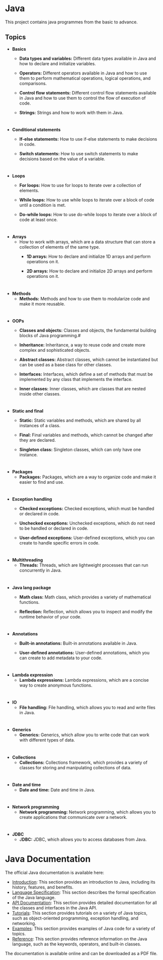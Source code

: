 # Java

This project contains java programmes from the basic to advance.

## Topics

* **Basics**
    * **Data types and variables:** Different data types available in Java and how to declare and initialize variables.

    * **Operators:** Different operators available in Java and how to use them to perform mathematical operations, logical operations, and comparisons.

    * **Control flow statements:** Different control flow statements available in Java and how to use them to control the flow of execution of code.

    * **Strings:** Strings and how to work with them in Java.
#

* **Conditional statements**
    * **If-else statements:** How to use if-else statements to make decisions in code.

    * **Switch statements:** How to use switch statements to make decisions based on the value of a variable.
#

* **Loops**
    * **For loops:** How to use for loops to iterate over a collection of elements.

    * **While loops:** How to use while loops to iterate over a block of code until a condition is met.

    * **Do-while loops:** How to use do-while loops to iterate over a block of code at least once.
#

* **Arrays**
    * How to work with arrays, which are a data structure that can store a collection of elements of the same type.
        * **1D arrays:** How to declare and initialize 1D arrays and perform operations on it.

        * **2D arrays:** How to declare and initialize 2D arrays and perform operations on it.
#

* **Methods**
    * **Methods:** Methods and how to use them to modularize code and make it more reusable.
#

* **OOPs**
    * **Classes and objects:** Classes and objects, the fundamental building blocks of Java programming.#

    * **Inheritance:** Inheritance, a way to reuse code and create more complex and sophisticated objects.

    * **Abstract classes:** Abstract classes, which cannot be instantiated but can be used as a base class for other classes.

    * **Interfaces:** Interfaces, which define a set of methods that must be implemented by any class that implements the interface.

    * **Inner classes:** Inner classes, which are classes that are nested inside other classes.
 # 

* **Static and final**
    * **Static:** Static variables and methods, which are shared by all instances of a class.

    * **Final:** Final variables and methods, which cannot be changed after they are declared.

    * **Singleton class:** Singleton classes, which can only have one instance.
#

* **Packages**
    * **Packages:** Packages, which are a way to organize code and make it easier to find and use.
#

* **Exception handling**
    * **Checked exceptions:** Checked exceptions, which must be handled or declared in code.

    * **Unchecked exceptions:** Unchecked exceptions, which do not need to be handled or declared in code.

    * **User-defined exceptions:** User-defined exceptions, which you can create to handle specific errors in code.
#

* **Multithreading**
    * **Threads:** Threads, which are lightweight processes that can run concurrently in Java.
#

* **Java lang package**
    * **Math class:** Math class, which provides a variety of mathematical functions.

    * **Reflection:** Reflection, which allows you to inspect and modify the runtime behavior of your code.
#

* **Annotations**
    * **Built-in annotations:** Built-in annotations available in Java.

    * **User-defined annotations:** User-defined annotations, which you can create to add metadata to your code.
#

* **Lambda expression**
    * **Lambda expressions:** Lambda expressions, which are a concise way to create anonymous functions.
#

* **IO**
    * **File handling:** File handling, which allows you to read and write files in Java.
#

* **Generics**
    * **Generics:** Generics, which allow you to write code that can work with different types of data.
#

* **Collections**
    * **Collections:** Collections framework, which provides a variety of classes for storing and manipulating collections of data.
#

* **Date and time**
    * **Date and time:** Date and time in Java.
#

* **Network programming**
    * **Network programming:** Network programming, which allows you to create applications that communicate over a network.
#

* **JDBC**
    * J**DBC:** JDBC, which allows you to access databases from Java.

#
# Java Documentation

The official Java documentation is available here:


* [Introduction](https://docs.oracle.com/javase/tutorial/): This section provides an introduction to Java, including its history, features, and benefits.
* [Language Specification](https://docs.oracle.com/javase/specs/): This section describes the formal specification of the Java language.
* [API Documentation](https://docs.oracle.com/javase/8/docs/api/): This section provides detailed documentation for all the classes and interfaces in the Java API.
* [Tutorials](https://docs.oracle.com/javase/tutorial/): This section provides tutorials on a variety of Java topics, such as object-oriented programming, exception handling, and networking.
* [Examples](https://docs.oracle.com/javase/tutorial/examples/): This section provides examples of Java code for a variety of topics.
* [Reference](https://docs.oracle.com/javase/8/docs/ref/): This section provides reference information on the Java language, such as the keywords, operators, and built-in classes.

The documentation is available online and can be downloaded as a PDF file.
